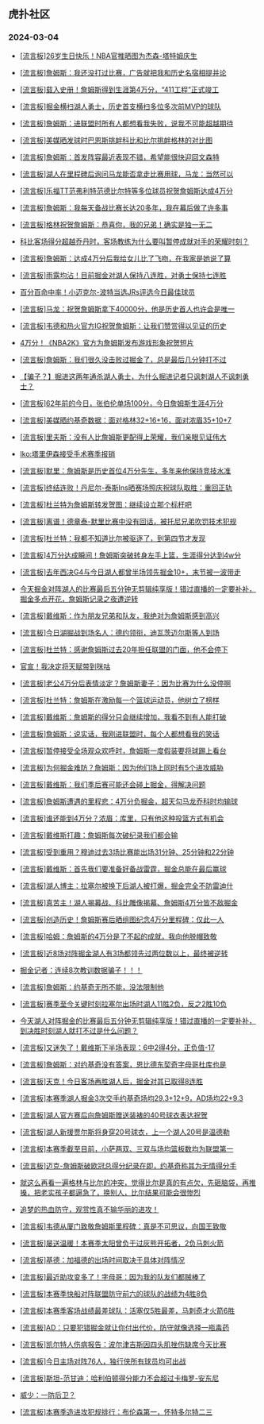 ## 虎扑社区 
### 2024-03-04

+ [[流言板]26岁生日快乐！NBA官推晒图为杰森-塔特姆庆生](https://bbs.hupu.com/625069796.html)

+ [[流言板]詹姆斯：我还没打过比赛，广告就把我和历史名宿相提并论](https://bbs.hupu.com/625070748.html)

+ [[流言板]载入史册！詹姆斯得到生涯第4万分，“411工程”正式竣工](https://bbs.hupu.com/625057759.html)

+ [[流言板]掘金横扫湖人勇士，历史首支横扫多位多次前MVP的球队](https://bbs.hupu.com/625068360.html)

+ [[流言板]詹姆斯：进联盟时所有人都想看我失败，说我不可能超越期待](https://bbs.hupu.com/625070068.html)

+ [[流言板]美媒晒发球时巴恩斯挑衅科比和比尔挑衅格林的对比图](https://bbs.hupu.com/625071265.html)

+ [[流言板]詹姆斯：首发阵容最近表现不错，希望能很快迎回文森特](https://bbs.hupu.com/625067591.html)

+ [[流言板]湖人在里程碑后询问马龙能否拿走比赛用球，马龙：当然可以](https://bbs.hupu.com/625066727.html)

+ [[流言板]乐福TT范弗利特范德比尔特等多位球员祝贺詹姆斯达成4万分](https://bbs.hupu.com/625071074.html)

+ [[流言板]詹姆斯：我每天备战比赛长达20多年，我在幕后做了许多事](https://bbs.hupu.com/625068791.html)

+ [[流言板]格林祝贺詹姆斯：恭喜你，我的兄弟！确实是独一无二](https://bbs.hupu.com/625066312.html)

+ [科比客场得分超越乔丹时，客场教练为什么要叫暂停成就对手的荣耀时刻？](https://bbs.hupu.com/625066717.html)

+ [[流言板]詹姆斯：达成4万分后我给女儿比了飞吻，在我家是她说了算](https://bbs.hupu.com/625068985.html)

+ [[流言板]雨露均沾！目前掘金对湖人保持八连胜，对勇士保持七连胜](https://bbs.hupu.com/625065938.html)

+ [百分百命中率！小迈克尔-波特当选JRs评选今日最佳球员](https://bbs.hupu.com/625068300.html)

+ [[流言板]马龙：祝贺詹姆斯拿下40000分，他是历史首人也许会是唯一](https://bbs.hupu.com/625068071.html)

+ [[流言板]韦德和热火官方IG祝贺詹姆斯：让我们赞赏得以见证的历史](https://bbs.hupu.com/625066480.html)

+ [4万分！《NBA2K》官方为詹姆斯发布游戏形象祝贺短片](https://bbs.hupu.com/625068287.html)

+ [[流言板]詹姆斯：我们很久没击败过掘金了，总是最后几分钟打不过](https://bbs.hupu.com/625065044.html)

+ [【骗子？】掘进这两年通杀湖人勇士，为什么掘进记者只讽刺湖人不讽刺勇士？](https://bbs.hupu.com/625067136.html)

+ [[流言板]62年前的今日，张伯伦单场100分，今日詹姆斯生涯4万分](https://bbs.hupu.com/625065106.html)

+ [[流言板]美媒晒约基奇数据：面对格林32+16+16，面对浓眉35+10+7](https://bbs.hupu.com/625071518.html)

+ [[流言板]里夫斯：没有人比詹姆斯更配得上荣耀，我们亲眼见证伟大](https://bbs.hupu.com/625069734.html)

+ [Iko:塔里伊森接受手术赛季报销](https://bbs.hupu.com/625063537.html)

+ [[流言板]默里：詹姆斯是历史首位4万分先生，多年来他保持竞技水准](https://bbs.hupu.com/625067972.html)

+ [[流言板]终结连败！丹尼尔-泰斯Ins晒赛场照庆祝球队取胜：重回正轨](https://bbs.hupu.com/625068226.html)

+ [[流言板]杜兰特为詹姆斯转发贺图：继续设立那个标杆吧](https://bbs.hupu.com/625066218.html)

+ [[流言板]离谱！德章泰-默里比赛中没有回话，被托尼兄弟吹罚技术犯规](https://bbs.hupu.com/625063964.html)

+ [[流言板]杜兰特：我都不知道比尔被驱逐了，到第四节才发现](https://bbs.hupu.com/625063892.html)

+ [[流言板]4万分达成瞬间！詹姆斯突破转身左手上篮，生涯得分达到4w分](https://bbs.hupu.com/625057770.html)

+ [[流言板]去年西决G4与今日湖人都曾半场领先掘金10+，末节被一波带走](https://bbs.hupu.com/625066206.html)

+ [今天掘金对阵湖人的比赛最后五分钟无剪辑纯享版！错过直播的一定要补补，掘金多点开花，詹姆斯记录之夜遭逆转](https://bbs.hupu.com/625063729.html)

+ [[流言板]戴维斯：作为朋友兄弟和队友，我绝对为詹姆斯感到高兴](https://bbs.hupu.com/625071375.html)

+ [[流言板]今日湖掘战到场名人：德约领衔，迪瓦茨迈尔斯等人到场](https://bbs.hupu.com/625066615.html)

+ [[流言板]杜兰特：感谢詹姆斯过去20年担任联盟的门面，他不会停下](https://bbs.hupu.com/625063751.html)

+ [官宣！我决定将天赋带到咪咕](https://bbs.hupu.com/625067734.html)

+ [[流言板]老公4万分后表情淡定？詹姆斯妻子：因为比赛为什么没停啊](https://bbs.hupu.com/625063874.html)

+ [[流言板]杜兰特：詹姆斯在激励每一个篮球运动员，他树立了榜样](https://bbs.hupu.com/625065706.html)

+ [[流言板]戴维斯：詹姆斯的得分只会继续增加，我看不到有人能打破](https://bbs.hupu.com/625071502.html)

+ [[流言板]詹姆斯：说实话，我刚进联盟时，每个人都想看我的笑话](https://bbs.hupu.com/625063295.html)

+ [[流言板]暂停接受全场观众欢呼时，詹姆斯一度假装要将球踢上看台](https://bbs.hupu.com/625066589.html)

+ [[流言板]为何掘金难防？詹姆斯：因为他们场上同时有5个进攻威胁](https://bbs.hupu.com/625065876.html)

+ [[流言板]戴维斯：我们季后赛可能还会碰上掘金，得解决问题](https://bbs.hupu.com/625062903.html)

+ [[流言板]詹姆斯遭遇的里程悲：4万分负掘金，超天勾马龙乔科时均输球](https://bbs.hupu.com/625061816.html)

+ [[流言板]谁还能到4万分？浓眉：库里，只有他这种投篮方式有机会](https://bbs.hupu.com/625062894.html)

+ [[流言板]戴维斯打趣：詹姆斯每次破纪录我们都会输](https://bbs.hupu.com/625062808.html)

+ [[流言板]受到重用？穆迪过去3场比赛能出场31分钟、25分钟和22分钟](https://bbs.hupu.com/625071575.html)

+ [[流言板]戴维斯：首先我们要准备好备战雷霆，掘金总能在最后赢球](https://bbs.hupu.com/625071629.html)

+ [[流言板]湖人博主：拉塞尔被换下后湖人被打爆，掘金完全不防雷迪什](https://bbs.hupu.com/625062421.html)

+ [[流言板]真苦主！湖人揭幕战、科比雕像揭幕、詹姆斯4万分皆不敌掘金](https://bbs.hupu.com/625062435.html)

+ [[流言板]创造历史！詹姆斯赛后晒组图纪念4万分里程碑：仅此一人](https://bbs.hupu.com/625063767.html)

+ [[流言板]哈姆：詹姆斯的4万分是了不起的成就，我向他脱帽致敬](https://bbs.hupu.com/625062537.html)

+ [[流言板]近8场对阵掘金湖人有3场都领先过两位数以上，最终被逆转](https://bbs.hupu.com/625071832.html)

+ [掘金记者：连续8次教训数据骗子！！！](https://bbs.hupu.com/625061573.html)

+ [[流言板]詹姆斯：约基奇无所不能，没法限制他](https://bbs.hupu.com/625063137.html)

+ [[流言板]赛季至今关键时刻拉塞尔出场时湖人11胜2负，反之2胜10负](https://bbs.hupu.com/625062272.html)

+ [今天湖人对阵掘金的比赛最后五分钟无剪辑纯享版！错过直播的一定要补补，到决胜时刻湖人就打不过是什么问题？](https://bbs.hupu.com/625063831.html)

+ [[流言板]又迷失了！戴维斯下半场表现：6中2得4分，正负值-17](https://bbs.hupu.com/625061583.html)

+ [[流言板]詹姆斯：对约基奇没有答案，恩比德东契奇字母哥杜库也是](https://bbs.hupu.com/625064579.html)

+ [[流言板]天克！今日客场再胜湖人后，掘金对其已取得8连胜](https://bbs.hupu.com/625060893.html)

+ [[流言板]本赛季湖人掘金3次交手约基奇场均29.3+12+9，AD场均22+9.3](https://bbs.hupu.com/625072004.html)

+ [[流言板]湖人官方赛后向詹姆斯赠送装裱的40号球衣表达祝贺](https://bbs.hupu.com/625072267.html)

+ [[流言板]湖人新援贾尔斯将身穿20号球衣，上一个湖人20号是温德勒](https://bbs.hupu.com/625072106.html)

+ [[流言板]本赛季截至目前，小萨两双、三双与场均篮板数均为联盟第一](https://bbs.hupu.com/625072146.html)

+ [[流言板]迈克-詹姆斯破欧冠总得分纪录在即，约基奇称其为无情得分手](https://bbs.hupu.com/625071484.html)

+ [就这么再看一遍格林与比尔的冲突，觉得比尔是真的有点欠，先砸脑袋，再推搡，把老实孩子都逼急了，换别人，比尔结果可能会很惨烈](https://bbs.hupu.com/625065253.html)

+ [追梦的热血防守，观赏性真不输华丽的进攻！](https://bbs.hupu.com/625065968.html)

+ [[流言板]韦德从厦门致敬詹姆斯里程碑：真是不可思议，向国王致敬](https://bbs.hupu.com/625072859.html)

+ [[流言板]屡送温暖！本赛季太阳曾负于过灰熊开拓者，2负马刺火箭](https://bbs.hupu.com/625072537.html)

+ [[流言板]基德：加福德的出场时间取决于具体对阵情况](https://bbs.hupu.com/625072923.html)

+ [[流言板]最近助攻变多了！字母哥：因为我的队友们都贼棒了](https://bbs.hupu.com/625072024.html)

+ [[流言板]本赛季快船对阵联盟防守前六的球队的战绩为4胜8负](https://bbs.hupu.com/625072910.html)

+ [[流言板]本赛季客场战绩最差球队：活塞仅5胜最差，马刺奇才火箭6胜](https://bbs.hupu.com/625071897.html)

+ [[流言板]AD：只要犯错掘金就让你付出代价，防守就像选择一瓶毒药](https://bbs.hupu.com/625072078.html)

+ [[流言板]凯尔特人伤病报告：波尔津吉斯因四头肌挫伤缺席今天比赛](https://bbs.hupu.com/625073479.html)

+ [[流言板]今日主场对阵76人，独行侠所有球员均可出战](https://bbs.hupu.com/625072944.html)

+ [[流言板]斯坦-范甘迪：哈利伯顿得分能力不会超过卡梅罗-安东尼](https://bbs.hupu.com/625073412.html)

+ [威少：一防后卫？](https://bbs.hupu.com/625067388.html)

+ [[流言板]本赛季造进攻犯规排行：布伦森第一，怀特多尔特二三](https://bbs.hupu.com/625072862.html)

